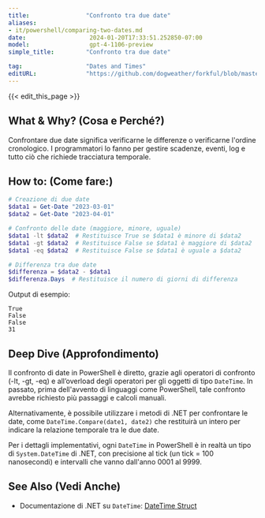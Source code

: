 ```yaml
---
title:                "Confronto tra due date"
aliases:
- it/powershell/comparing-two-dates.md
date:                  2024-01-20T17:33:51.252850-07:00
model:                 gpt-4-1106-preview
simple_title:         "Confronto tra due date"

tag:                  "Dates and Times"
editURL:              "https://github.com/dogweather/forkful/blob/master/content/it/powershell/comparing-two-dates.md"
---
```


{{< edit_this_page >}}

## What & Why? (Cosa e Perché?)
Confrontare due date significa verificarne le differenze o verificarne l'ordine cronologico. I programmatori lo fanno per gestire scadenze, eventi, log e tutto ciò che richiede tracciatura temporale. 

## How to: (Come fare:)
```PowerShell
# Creazione di due date
$data1 = Get-Date "2023-03-01"
$data2 = Get-Date "2023-04-01"

# Confronto delle date (maggiore, minore, uguale)
$data1 -lt $data2  # Restituisce True se $data1 è minore di $data2
$data1 -gt $data2  # Restituisce False se $data1 è maggiore di $data2
$data1 -eq $data2  # Restituisce False se $data1 è uguale a $data2

# Differenza tra due date
$differenza = $data2 - $data1
$differenza.Days  # Restituisce il numero di giorni di differenza
```
Output di esempio:
```
True
False
False
31
```
## Deep Dive (Approfondimento)
Il confronto di date in PowerShell è diretto, grazie agli operatori di confronto (-lt, -gt, -eq) e all’overload degli operatori per gli oggetti di tipo `DateTime`. In passato, prima dell'avvento di linguaggi come PowerShell, tale confronto avrebbe richiesto più passaggi e calcoli manuali.

Alternativamente, è possibile utilizzare i metodi di .NET per confrontare le date, come `DateTime.Compare(date1, date2)` che restituirà un intero per indicare la relazione temporale tra le due date.

Per i dettagli implementativi, ogni `DateTime` in PowerShell è in realtà un tipo di `System.DateTime` di .NET, con precisione al tick (un tick = 100 nanosecondi) e intervalli che vanno dall'anno 0001 al 9999.

## See Also (Vedi Anche)
- Documentazione di .NET su `DateTime`: [DateTime Struct](https://docs.microsoft.com/en-us/dotnet/api/system.datetime?view=net-6.0)
